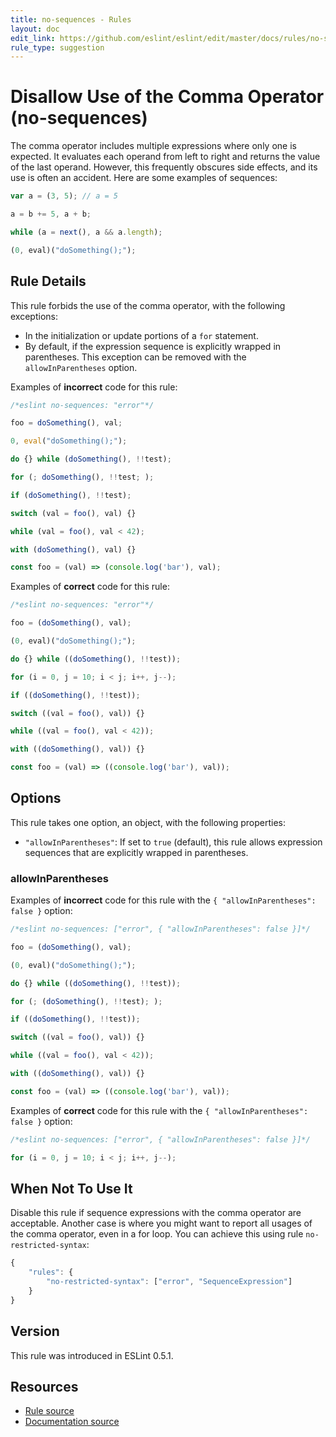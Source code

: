 ```yaml
---
title: no-sequences - Rules
layout: doc
edit_link: https://github.com/eslint/eslint/edit/master/docs/rules/no-sequences.md
rule_type: suggestion
---
```

<!-- Note: No pull requests accepted for this file. See README.md in the root directory for details. -->

# Disallow Use of the Comma Operator (no-sequences)

The comma operator includes multiple expressions where only one is expected. It evaluates each operand from left to right and returns the value of the last operand. However, this frequently obscures side effects, and its use is often an accident. Here are some examples of sequences:

```js
var a = (3, 5); // a = 5

a = b += 5, a + b;

while (a = next(), a && a.length);

(0, eval)("doSomething();");
```

## Rule Details

This rule forbids the use of the comma operator, with the following exceptions:

* In the initialization or update portions of a `for` statement.
* By default, if the expression sequence is explicitly wrapped in parentheses. This exception can be removed with the `allowInParentheses` option.

Examples of **incorrect** code for this rule:

```js
/*eslint no-sequences: "error"*/

foo = doSomething(), val;

0, eval("doSomething();");

do {} while (doSomething(), !!test);

for (; doSomething(), !!test; );

if (doSomething(), !!test);

switch (val = foo(), val) {}

while (val = foo(), val < 42);

with (doSomething(), val) {}

const foo = (val) => (console.log('bar'), val);
```

Examples of **correct** code for this rule:

```js
/*eslint no-sequences: "error"*/

foo = (doSomething(), val);

(0, eval)("doSomething();");

do {} while ((doSomething(), !!test));

for (i = 0, j = 10; i < j; i++, j--);

if ((doSomething(), !!test));

switch ((val = foo(), val)) {}

while ((val = foo(), val < 42));

with ((doSomething(), val)) {}

const foo = (val) => ((console.log('bar'), val));
```

## Options

This rule takes one option, an object, with the following properties:

* `"allowInParentheses"`: If set to `true` (default), this rule allows expression sequences that are explicitly wrapped in parentheses.

### allowInParentheses

Examples of **incorrect** code for this rule with the `{ "allowInParentheses": false }` option:

```js
/*eslint no-sequences: ["error", { "allowInParentheses": false }]*/

foo = (doSomething(), val);

(0, eval)("doSomething();");

do {} while ((doSomething(), !!test));

for (; (doSomething(), !!test); );

if ((doSomething(), !!test));

switch ((val = foo(), val)) {}

while ((val = foo(), val < 42));

with ((doSomething(), val)) {}

const foo = (val) => ((console.log('bar'), val));
```

Examples of **correct** code for this rule with the `{ "allowInParentheses": false }` option:

```js
/*eslint no-sequences: ["error", { "allowInParentheses": false }]*/

for (i = 0, j = 10; i < j; i++, j--);
```

## When Not To Use It

Disable this rule if sequence expressions with the comma operator are acceptable.
Another case is where you might want to report all usages of the comma operator, even in a for loop. You can achieve this using rule `no-restricted-syntax`:

```js
{
    "rules": {
        "no-restricted-syntax": ["error", "SequenceExpression"]
    }
}
```

## Version

This rule was introduced in ESLint 0.5.1.

## Resources

* [Rule source](https://github.com/eslint/eslint/tree/master/lib/rules/no-sequences.js)
* [Documentation source](https://github.com/eslint/eslint/tree/master/docs/rules/no-sequences.md)
